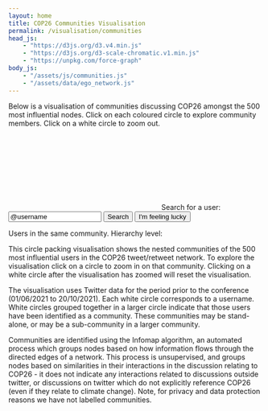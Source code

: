 ```yaml
---
layout: home
title: COP26 Communities Visualisation
permalink: /visualisation/communities
head_js:
    - "https://d3js.org/d3.v4.min.js"
    - "https://d3js.org/d3-scale-chromatic.v1.min.js"
    - "https://unpkg.com/force-graph"
body_js:
    - "/assets/js/communities.js"
    - "/assets/data/ego_network.js"
---
```


Below is a visualisation of communities discussing COP26 amongst the 500 most influential nodes. Click on each coloured circle to explore community members. Click on a white circle to zoom out.

<svg id="circles"></svg>
Search for a user: <input type="text" id="username" value="@username">
<button id="search" onclick="UserSearch()" >Search</button>
<button if="lucky"  onclick="LuckySearch()">I'm feeling lucky</button>
<p id="message"></p>

<div class="flexi flexi-2">
  <div id="table">
	<p>Users in the same community. Hierarchy level:</p>
  </div>
  <div id="graph"></div>
</div>



<p class="small">This circle packing visualisation shows the nested communities of the 500 most influential users in the COP26 tweet/retweet network. To explore the visualisation click on a circle to zoom in on that community. Clicking on a white circle after the visualisation has zoomed will reset the visualisation.</p>

<p class="small">The visualisation uses Twitter data  for the period prior to the conference (01/06/2021 to 20/10/2021). Each white circle corresponds to a username. White circles grouped together in a larger circle indicate that those users have been identified as a community. These communities may be stand-alone, or may be a sub-community in a larger community.

<p class="small">
Communities are identified using the Infomap algorithm, an automated process which groups nodes based on how information flows through the directed edges of a network. This process is unsupervised, and groups nodes based on similarities in their interactions in the discussion relating to COP26 - it does not indicate any interactions related to discussions outside twitter, or discussions on twitter which do not explicitly reference COP26 (even if they relate to climate change).
Note, for privacy and data protection reasons we have not labelled communities.

